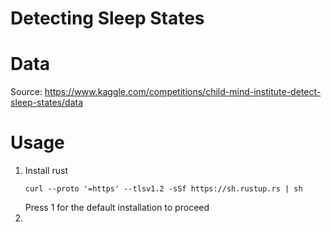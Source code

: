 # Detecting Sleep States 

# Data

Source: https://www.kaggle.com/competitions/child-mind-institute-detect-sleep-states/data

# Usage

1. Install rust
   ```
   curl --proto '=https' --tlsv1.2 -sSf https://sh.rustup.rs | sh
   ```
   Press 1 for the default installation to proceed
2. 